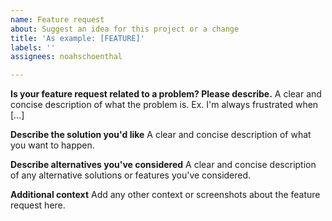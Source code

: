 ```yaml
---
name: Feature request
about: Suggest an idea for this project or a change
title: 'As example: [FEATURE]'
labels: ''
assignees: noahschoenthal

---
```


**Is your feature request related to a problem? Please describe.**
A clear and concise description of what the problem is. Ex. I'm always frustrated when [...]

**Describe the solution you'd like**
A clear and concise description of what you want to happen.

**Describe alternatives you've considered**
A clear and concise description of any alternative solutions or features you've considered.

**Additional context**
Add any other context or screenshots about the feature request here.
